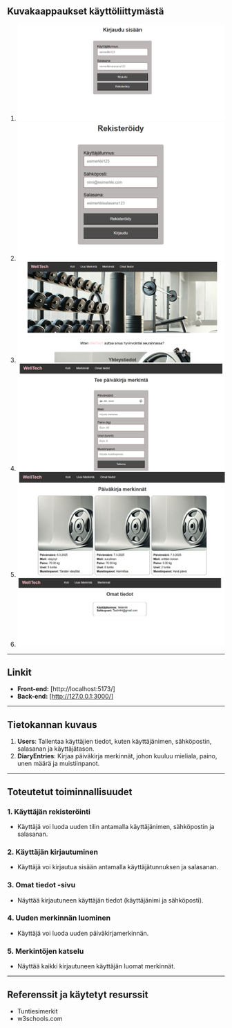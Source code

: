## Kuvakaappaukset käyttöliittymästä
1. ![Käyttöliittymä 1](src/img/kayttoliittyma1.png)
2. ![Käyttöliittymä 2](src/img/kayttoliittyma2.png)
3. ![Käyttöliittymä 3](src/img/kayttoliittyma3.png)
4. ![Käyttöliittymä 4](src/img/kayttoliittyma4.png)
5. ![Käyttöliittymä 5](src/img/kayttoliittyma5.png)
6. ![Käyttöliittymä 6](src/img/kayttoliittyma6.png)


---------------------------------

## Linkit
- **Front-end:** [http://localhost:5173/]  
- **Back-end:** [http://127.0.0.1:3000/]  

---------------------------------

## Tietokannan kuvaus
1. **Users**: Tallentaa käyttäjien tiedot, kuten käyttäjänimen, sähköpostin, salasanan ja käyttäjätason.
2. **DiaryEntries**: Kirjaa päiväkirja merkinnät, johon kuuluu mieliala, paino, unen määrä ja muistiinpanot.

---------------------------------

## Toteutetut toiminnallisuudet

### 1. Käyttäjän rekisteröinti
  - Käyttäjä voi luoda uuden tilin antamalla käyttäjänimen, sähköpostin ja salasanan.

### 2. Käyttäjän kirjautuminen
  - Käyttäjä voi kirjautua sisään antamalla käyttäjätunnuksen ja salasanan.

### 3. Omat tiedot -sivu  
  - Näyttää kirjautuneen käyttäjän tiedot (käyttäjänimi ja sähköposti).

### 4. Uuden merkinnän luominen
  - Käyttäjä voi luoda uuden päiväkirjamerkinnän.

### 5. Merkintöjen katselu
  - Näyttää kaikki kirjautuneen käyttäjän luomat merkinnät.


---------------------------------


## Referenssit ja käytetyt resurssit
- Tuntiesimerkit
- w3schools.com  